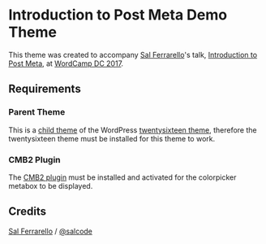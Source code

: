 # Introduction to Post Meta Demo Theme

This theme was created to accompany [Sal Ferrarello](https://salferrarello.com/)'s talk, [Introduction to Post Meta](https://2017.dc.wordcamp.org/session/introduction-to-post-meta/), at [WordCamp DC 2017](https://2017.dc.wordcamp.org/).

## Requirements

### Parent Theme

This is a [child theme](https://codex.wordpress.org/Child_Themes) of the WordPress [twentysixteen theme](https://wordpress.org/themes/twentysixteen/), therefore the twentysixteen theme must be installed for this theme to work.

### CMB2 Plugin

The [CMB2 plugin](https://wordpress.org/plugins/cmb2/) must be installed and activated for the colorpicker metabox to be displayed.

## Credits

[Sal Ferrarello](https://salferrarello.com) / [@salcode](https://twitter.com/salcode)

